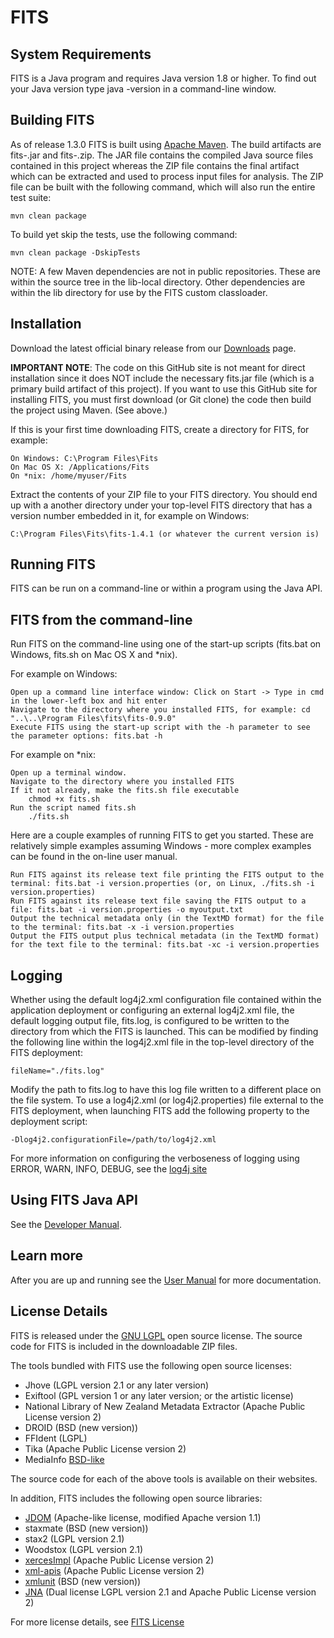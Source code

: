 FITS
====

System Requirements
-------------------
FITS is a Java program and requires Java version 1.8 or higher. To find out your Java version type java -version in a command-line window.

Building FITS
-------------
As of release 1.3.0 FITS is built using [Apache Maven](https://maven.apache.org/).
The build artifacts are fits-<version>.jar and fits-<version>.zip. The JAR file contains the compiled Java source files contained in this project whereas the ZIP file contains the final artifact which can be extracted and used to process input files for analysis.
The ZIP file can be built with the following command, which will also run the entire test suite:

    mvn clean package
    
To build yet skip the tests, use the following command:

    mvn clean package -DskipTests

NOTE: A few Maven dependencies are not in public repositories. These are within the source tree in the lib-local directory. Other dependencies are within the lib directory for use by the FITS custom classloader.

Installation
------------
Download the latest official binary release from our [Downloads](http://fitstool.org/downloads) page.

**IMPORTANT NOTE**: The code on this GitHub site is not meant for direct installation since it does NOT include the necessary fits.jar file (which is a primary build artifact of this project). If you want to use this GitHub site for installing FITS, you must first download (or Git clone) the code then build the project using Maven. (See above.)

If this is your first time downloading FITS, create a directory for FITS, for example:

    On Windows: C:\Program Files\Fits
    On Mac OS X: /Applications/Fits
    On *nix: /home/myuser/Fits

Extract the contents of your ZIP file to your FITS directory. You should end up with a another directory under your top-level FITS directory that has a version number embedded in it, for example on Windows:

    C:\Program Files\Fits\fits-1.4.1 (or whatever the current version is)

Running FITS
------------
FITS can be run on a command-line or within a program using the Java API.

FITS from the command-line
--------------------------
Run FITS on the command-line using one of the start-up scripts (fits.bat on Windows, fits.sh on Mac OS X and *nix). 

For example on Windows:

    Open up a command line interface window: Click on Start -> Type in cmd in the lower-left box and hit enter
    Navigate to the directory where you installed FITS, for example: cd "..\..\Program Files\fits\fits-0.9.0"
    Execute FITS using the start-up script with the -h parameter to see the parameter options: fits.bat -h

For example on *nix:

    Open up a terminal window.
    Navigate to the directory where you installed FITS
    If it not already, make the fits.sh file executable
        chmod +x fits.sh
    Run the script named fits.sh
        ./fits.sh

Here are a couple examples of running FITS to get you started. These are relatively simple examples assuming Windows - more complex examples can be found in the on-line user manual. 

    Run FITS against its release text file printing the FITS output to the terminal: fits.bat -i version.properties (or, on Linux, ./fits.sh -i version.properties)
    Run FITS against its release text file saving the FITS output to a file: fits.bat -i version.properties -o myoutput.txt
    Output the technical metadata only (in the TextMD format) for the file to the terminal: fits.bat -x -i version.properties
    Output the FITS output plus technical metadata (in the TextMD format) for the text file to the terminal: fits.bat -xc -i version.properties

Logging
-------
Whether using the default log4j2.xml configuration file contained within the application deployment or configuring an external log4j2.xml file, the default logging output file, fits.log, is configured to be written to the directory from which the FITS is launched. This can be modified by finding the following line within the log4j2.xml file in the top-level directory of the FITS deployment:

    fileName="./fits.log"

Modify the path to fits.log to have this log file written to a different place on the file system.
To use a log4j2.xml (or log4j2.properties) file external to the FITS deployment, when launching FITS add the following property to the deployment script:

    -Dlog4j2.configurationFile=/path/to/log4j2.xml

For more information on configuring the verboseness of logging using ERROR, WARN, INFO, DEBUG, see the [log4j site](https://logging.apache.org/log4j/2.x/manual/)

Using FITS Java API
-------------------
See the [Developer Manual](http://fitstool.org/developer-manual).

Learn more
----------
After you are up and running see the [User Manual](http://fitstool.org/user-manual) for more documentation.

License Details
---------------
FITS is released under the [GNU LGPL](http://www.gnu.org/licenses/lgpl.html) open source license. The source code for FITS is included in the downloadable ZIP files.

The tools bundled with FITS use the following open source licenses:

  * Jhove (LGPL version 2.1 or any later version)
  * Exiftool (GPL version 1 or any later version; or the artistic license)
  * National Library of New Zealand Metadata Extractor (Apache Public License version 2)
  * DROID (BSD (new version))
  * FFIdent (LGPL)
  * Tika (Apache Public License version 2)
  * MediaInfo [BSD-like](https://mediaarea.net/en-us/MediaInfo/License)

The source code for each of the above tools is available on their websites.

In addition, FITS includes the following open source libraries:

  * [JDOM](http://www.jdom.org/) (Apache-like license, modified Apache version 1.1)
  * staxmate (BSD (new version))
  * stax2 (LGPL version 2.1)
  * Woodstox (LGPL version 2.1)
  * [xercesImpl](http://xerces.apache.org/xerces2-j/) (Apache Public License version 2)
  * [xml-apis](http://xerces.apache.org/xml-commons/) (Apache Public License version 2)
  * [xmlunit](http://www.xmlunit.org/) (BSD (new version))
  * [JNA](https://github.com/java-native-access/jna) (Dual license LGPL version 2.1 and Apache Public License version 2)

For more license details, see [FITS License](http://projects.iq.harvard.edu/fits/code-license)
